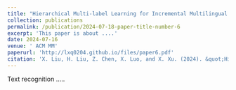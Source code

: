 ```yaml
---
title: "Hierarchical Multi-label Learning for Incremental Multilingual Text Recognition"
collection: publications
permalink: /publication/2024-07-18-paper-title-number-6
excerpt: 'This paper is about ....'
date: 2024-07-16
venue: ' ACM MM'
paperurl: 'http://lxq0204.github.io/files/paper6.pdf'
citation: 'X. Liu, H. Liu, Z. Chen, X. Luo, and X. Xu. (2024). &quot;Hierarchical Multi-label Learning for Incremental Multilingual Text Recognition.&quot; <i> ACM MM </i>.'
---
```


Text recognition .....

